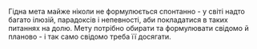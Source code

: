 Гідна мета майже ніколи не формулюється спонтанно - у світі надто багато ілюзій, парадоксів і непевності, аби покладатися в таких питаннях на долю. Мету потрібно обирати та формулювати свідомо й планово - і так само свідомо треба її досягати.